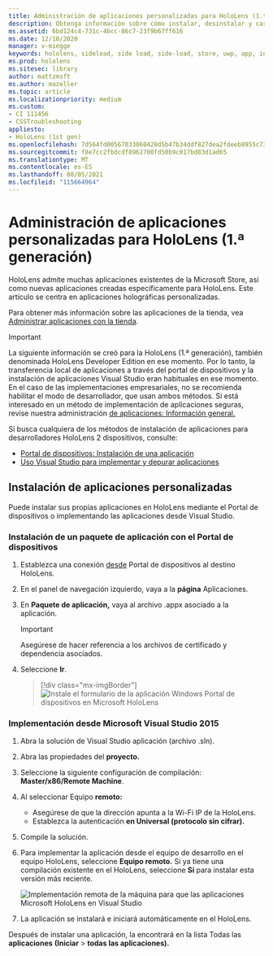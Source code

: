 ```yaml
---
title: Administración de aplicaciones personalizadas para HoloLens (1.ª generación)
description: Obtenga información sobre cómo instalar, desinstalar y cargar aplicaciones holográficas personalizadas en HoloLens dispositivos mediante Portal de dispositivos y Visual Studio.
ms.assetid: 6bd124c4-731c-4bcc-86c7-23f9b67ff616
ms.date: 12/10/2020
manager: v-miegge
keywords: hololens, sideload, side load, side-load, store, uwp, app, install
ms.prod: hololens
ms.sitesec: library
author: mattzmsft
ms.author: mazeller
ms.topic: article
ms.localizationpriority: medium
ms.custom:
- CI 111456
- CSSTroubleshooting
appliesto:
- HoloLens (1st gen)
ms.openlocfilehash: 7d564fd00567033060428d5b47b34ddf827dea2fdeeb8955c73bc22e4ba87164
ms.sourcegitcommit: f8e7cc2fbdcdf8962700fd50b9c017bd83d1ad65
ms.translationtype: MT
ms.contentlocale: es-ES
ms.lasthandoff: 08/05/2021
ms.locfileid: "115664964"
---
```

# <a name="manage-custom-apps-for-hololens-1st-gen"></a>Administración de aplicaciones personalizadas para HoloLens (1.ª generación)

HoloLens admite muchas aplicaciones existentes de la Microsoft Store, así como nuevas aplicaciones creadas específicamente para HoloLens. Este artículo se centra en aplicaciones holográficas personalizadas.  

Para obtener más información sobre las aplicaciones de la tienda, vea [Administrar aplicaciones con la tienda](holographic-store-apps.md).

> [!IMPORTANT]
> La siguiente información se creó para la HoloLens (1.ª generación), también denominada HoloLens Developer Edition en ese momento. Por lo tanto, la transferencia local de aplicaciones a través del portal de dispositivos y la instalación de aplicaciones Visual Studio eran habituales en ese momento. En el caso de las implementaciones empresariales, no se recomienda habilitar el modo de desarrollador, que usan ambos métodos. Si está interesado en un método de implementación de aplicaciones seguras, revise nuestra administración [de aplicaciones: Información general.](app-deploy-overview.md)
>
> Si busca cualquiera de los métodos de instalación de aplicaciones para desarrolladores HoloLens 2 dispositivos, consulte:
>
> - [Portal de dispositivos: Instalación de una aplicación](/windows/mixed-reality/develop/platform-capabilities-and-apis/using-the-windows-device-portal#installing-an-app)
> - [Uso Visual Studio para implementar y depurar aplicaciones](/windows/mixed-reality/develop/platform-capabilities-and-apis/using-visual-studio)

## <a name="install-custom-apps"></a>Instalación de aplicaciones personalizadas

Puede instalar sus propias aplicaciones en HoloLens mediante el Portal de dispositivos o implementando las aplicaciones desde Visual Studio.

### <a name="installing-an-application-package-with-the-device-portal"></a>Instalación de un paquete de aplicación con el Portal de dispositivos

1. Establezca una conexión [desde](/windows/mixed-reality/using-the-windows-device-portal) Portal de dispositivos al destino HoloLens.

1. En el panel de navegación izquierdo, vaya a la **página** Aplicaciones.

1. En **Paquete de aplicación,** vaya al archivo .appx asociado a la aplicación.

   > [!IMPORTANT]
   > Asegúrese de hacer referencia a los archivos de certificado y dependencia asociados.

1. Seleccione **Ir**.

   > [!div class="mx-imgBorder"]
   > ![Instale el formulario de la aplicación Windows Portal de dispositivos en Microsoft HoloLens](images/deviceportal-appmanager.jpg)

### <a name="deploying-from-microsoft-visual-studio-2015"></a>Implementación desde Microsoft Visual Studio 2015

1. Abra la solución de Visual Studio aplicación (archivo .sln).

1. Abra las propiedades del **proyecto.**

1. Seleccione la siguiente configuración de compilación: **Master/x86/Remote Machine**.

1. Al seleccionar Equipo **remoto:**
   - Asegúrese de que la dirección apunta a la Wi-Fi IP de la HoloLens.
   - Establezca la autenticación **en Universal (protocolo sin cifrar).**
   
1. Compile la solución.

1. Para implementar la aplicación desde el equipo de desarrollo en el equipo HoloLens, seleccione **Equipo remoto.** Si ya tiene una compilación existente en el HoloLens, seleccione **Sí** para instalar esta versión más reciente.  

   ![Implementación remota de la máquina para que las aplicaciones Microsoft HoloLens en Visual Studio](images/vs2015-remotedeployment.jpg)  
   
1. La aplicación se instalará e iniciará automáticamente en el HoloLens.

Después de instalar una aplicación, la encontrará en la lista Todas las **aplicaciones** **(Iniciar**  >  **todas las aplicaciones).**
